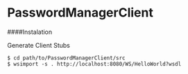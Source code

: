 PasswordManagerClient
======

####Instalation

Generate Client Stubs
```
$ cd path/to/PasswordManagerClient/src
$ wsimport -s . http://localhost:8080/WS/HelloWorld?wsdl
```
